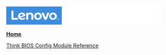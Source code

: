![Commercial Deployment Readiness Team](../img/cdrt.png)

[**Home**](/)

[Think BIOS Config Module Reference](tbct_ps/tbct_ps_module.md)